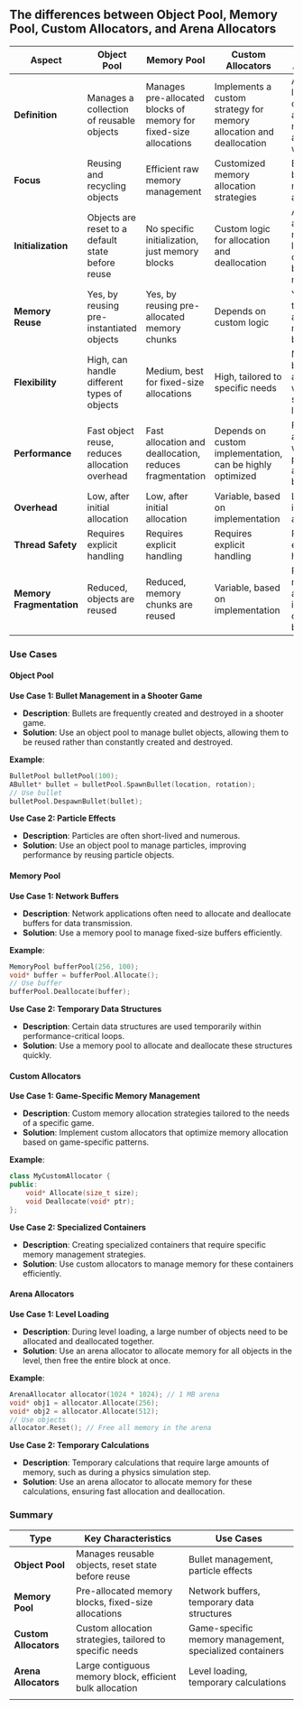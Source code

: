 ## The differences between Object Pool, Memory Pool, Custom Allocators, and Arena Allocators

| Aspect               | Object Pool                                           | Memory Pool                                           | Custom Allocators                                     | Arena Allocators                                      |
|----------------------|-------------------------------------------------------|-------------------------------------------------------|-------------------------------------------------------|-------------------------------------------------------|
| **Definition**       | Manages a collection of reusable objects              | Manages pre-allocated blocks of memory for fixed-size allocations | Implements a custom strategy for memory allocation and deallocation | Allocates a large block of memory and manages allocations within it |
| **Focus**            | Reusing and recycling objects                         | Efficient raw memory management                       | Customized memory allocation strategies                | Efficient, bulk memory allocation                      |
| **Initialization**   | Objects are reset to a default state before reuse     | No specific initialization, just memory blocks        | Custom logic for allocation and deallocation           | Allocates and manages a large contiguous block of memory |
| **Memory Reuse**     | Yes, by reusing pre-instantiated objects              | Yes, by reusing pre-allocated memory chunks           | Depends on custom logic                                | Yes, within the pre-allocated memory block             |
| **Flexibility**      | High, can handle different types of objects           | Medium, best for fixed-size allocations                | High, tailored to specific needs                       | Medium, best for allocations with similar lifetimes    |
| **Performance**      | Fast object reuse, reduces allocation overhead        | Fast allocation and deallocation, reduces fragmentation | Depends on custom implementation, can be highly optimized | Fast allocation within the pre-allocated block         |
| **Overhead**         | Low, after initial allocation                         | Low, after initial allocation                          | Variable, based on implementation                      | Low, after initial allocation                          |
| **Thread Safety**    | Requires explicit handling                            | Requires explicit handling                             | Requires explicit handling                             | Requires explicit handling                             |
| **Memory Fragmentation** | Reduced, objects are reused                       | Reduced, memory chunks are reused                      | Variable, based on implementation                      | Reduced, memory is allocated in large contiguous blocks |

### Use Cases

#### Object Pool

**Use Case 1: Bullet Management in a Shooter Game**
- **Description**: Bullets are frequently created and destroyed in a shooter game.
- **Solution**: Use an object pool to manage bullet objects, allowing them to be reused rather than constantly created and destroyed.

**Example**:
```cpp
BulletPool bulletPool(100);
ABullet* bullet = bulletPool.SpawnBullet(location, rotation);
// Use bullet
bulletPool.DespawnBullet(bullet);
```

**Use Case 2: Particle Effects**
- **Description**: Particles are often short-lived and numerous.
- **Solution**: Use an object pool to manage particles, improving performance by reusing particle objects.

#### Memory Pool

**Use Case 1: Network Buffers**
- **Description**: Network applications often need to allocate and deallocate buffers for data transmission.
- **Solution**: Use a memory pool to manage fixed-size buffers efficiently.

**Example**:
```cpp
MemoryPool bufferPool(256, 100);
void* buffer = bufferPool.Allocate();
// Use buffer
bufferPool.Deallocate(buffer);
```

**Use Case 2: Temporary Data Structures**
- **Description**: Certain data structures are used temporarily within performance-critical loops.
- **Solution**: Use a memory pool to allocate and deallocate these structures quickly.

#### Custom Allocators

**Use Case 1: Game-Specific Memory Management**
- **Description**: Custom memory allocation strategies tailored to the needs of a specific game.
- **Solution**: Implement custom allocators that optimize memory allocation based on game-specific patterns.

**Example**:
```cpp
class MyCustomAllocator {
public:
    void* Allocate(size_t size);
    void Deallocate(void* ptr);
};
```

**Use Case 2: Specialized Containers**
- **Description**: Creating specialized containers that require specific memory management strategies.
- **Solution**: Use custom allocators to manage memory for these containers efficiently.

#### Arena Allocators

**Use Case 1: Level Loading**
- **Description**: During level loading, a large number of objects need to be allocated and deallocated together.
- **Solution**: Use an arena allocator to allocate memory for all objects in the level, then free the entire block at once.

**Example**:
```cpp
ArenaAllocator allocator(1024 * 1024); // 1 MB arena
void* obj1 = allocator.Allocate(256);
void* obj2 = allocator.Allocate(512);
// Use objects
allocator.Reset(); // Free all memory in the arena
```

**Use Case 2: Temporary Calculations**
- **Description**: Temporary calculations that require large amounts of memory, such as during a physics simulation step.
- **Solution**: Use an arena allocator to allocate memory for these calculations, ensuring fast allocation and deallocation.

### Summary

| Type               | Key Characteristics                                           | Use Cases                                                   |
|--------------------|---------------------------------------------------------------|-------------------------------------------------------------|
| **Object Pool**    | Manages reusable objects, reset state before reuse            | Bullet management, particle effects                         |
| **Memory Pool**    | Pre-allocated memory blocks, fixed-size allocations           | Network buffers, temporary data structures                  |
| **Custom Allocators** | Custom allocation strategies, tailored to specific needs  | Game-specific memory management, specialized containers     |
| **Arena Allocators** | Large contiguous memory block, efficient bulk allocation   | Level loading, temporary calculations
                     |